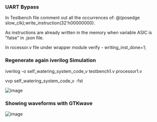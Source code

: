 ### UART Bypass

In Testbench file comment out all the occurrences of:
@(posedge slow_clk);write_instruction(32'h00000000). 

As instructions are already written in the memory when variable ASIC  is "false" in .json file. 

In rocessor.v file under wrapper module verify - writing_inst_done=1;

### Regenerate again iverilog Simulation

iverilog -o self_watering_system_code_v testbench1.v processor1.v

vvp self_watering_system_code_v -fst

![image](https://github.com/joses-bot/vsdiat_workshop/assets/83429049/d36ca831-63a9-49ed-83de-3c09631418a0)


### Showing waveforms with GTKwave

![image](https://github.com/joses-bot/vsdiat_workshop/assets/83429049/437dd3a5-f4ff-4722-970c-c389007d19b4)



